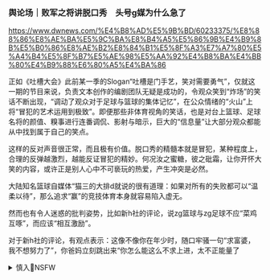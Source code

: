 ### 舆论场｜败军之将讲脱口秀　头号g媒为什么急了
https://www.dwnews.com/%E4%B8%AD%E5%9B%BD/60233375/%E8%88%86%E8%AE%BA%E5%9C%BA%E8%B4%A5%E5%86%9B%E4%B9%8B%E5%B0%86%E8%AE%B2%E8%84%B1%E5%8F%A3%E7%A7%80%E5%A4%B4%E5%8F%B7%E5%AE%98%E5%AA%92%E4%B8%BA%E4%BB%80%E4%B9%88%E6%80%A5%E4%BA%86

正如《吐槽大会》此前某一季的Slogan“吐槽是门手艺，笑对需要勇气”，仅就这一期的节目来说，负责文本创作的编剧团队无疑是成功的，令观众笑到“炸场”的笑话不断出现，“调动了观众对于足球与篮球的集体记忆”，在公众情绪的“火山”上将“冒犯的艺术运用到极致”。即便那些非体育视角的笑话，也是对台上篮球、足球名将的颜值、糗事进行连番调侃、影射与暗示，巨大的“信息量”让大部分观众都能从中找到属于自己的笑点。

这样的反对声音很正常，而且极有价值。脱口秀的精髓本就是冒犯，某种程度上，合理的反弹越激烈，越能反证冒犯的精妙。何况汝之蜜糖，彼之砒霜，让你开怀大笑的内容，或许正是别人心中不可亵玩的热爱，产生冲突是必然。

大陆知名篮球自媒体“猫三的大排d就说的很有道理：如果对所有的失败都可以“温柔以待”，那么追求“赢”的竞技体育本身就容易陷入虚无。

然而也有令人迷惑的批判姿势，比如新h社的评论，说zg篮球与zg足球不应“菜鸡互啄”，而应该“相互激励”。

对于新h社的评论，有观点表示：这像不像你在年少时，随口牢骚一句“求富婆，我不想努力了”，你爸妈立刻跳出来“你怎么能这么不求上进，太不正能量了

<details><summary>慎入🔞NSFW</summary>

Not Safe For Work
<img src="https://upload.wikimedia.org/wikipedia/commons/thumb/d/d3/Biohazard_Symbol_Specification.png/210px-Biohazard_Symbol_Specification.png">

<details><summary><b>风险自理Use At Your Own Risk🈲</summary>

### 苏晓k：这j山不坐也罢
https://2newcenturynet.blogspot.com/2021/03/blog-post_45.html

据说八〇年代有个故事：邓xp接见一位海外h裔科学家时言不由衷："哎呀老先生，我们d对不起老b姓呀，我们犯了罪啊！

</details>
</details>
